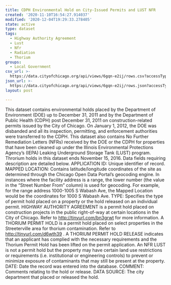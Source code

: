 ```yaml
---
title: CDPH Environmental Hold on City-Issued Permits and LUST NFR
created: '2020-11-10T16:54:27.914037'
modified: '2020-12-04T19:29:33.278405'
state: active
type: dataset
tags:
  - Highway Authority Agreement
  - Lust
  - Nfr
  - Radiation
  - Thorium
groups:
  - Local Government
csv_url: >-
  https://data.cityofchicago.org/api/views/6gqn-e2ij/rows.csv?accessType=DOWNLOAD
json_url: >-
  https://data.cityofchicago.org/api/views/6gqn-e2ij/rows.json?accessType=DOWNLOAD
layout: post

---
```

This dataset contains environmental holds placed by the Department of Environment (DOE) up to December 31, 2011 and by the Department of Public Health (CDPH) post December 31, 2011 on construction-related permits issued by the City of Chicago. On January 1, 2012, the DOE was disbanded and all its inspection, permitting, and enforcement authorities were transferred to the CDPH.  This dataset also contains No Further Remediation Letters (NFRs) received by the DOE or the CDPH for properties that have been cleaned up under the Illinois Environmental Protections Agency’s (IEPA) Leaking Underground Storage Tank (LUST) program. Throrium holds in this dataset ends November 15, 2016.
Data fields requiring description are detailed below. 
APPLICATION ID:  Unique identifier of record.
MAPPED LOCATION: Contains latitude/longitude coordinates of the site as determined through the Chicago Open Data Portal’s geocoding engine. In instances where the facility address is a range, the lower number (the value in the “Street Number From” column) is used for geocoding. For example, for the range address 1000-1005 S Wabash Ave, the Mapped Location would be the coordinates for 1000 S Wabash Ave. 
TYPE: Specifies the type of permit hold placed on a property or the hold released on an individual permit.  HIGHWAY AUTHORITY AGREEMENT is a permit hold placed on construction projects in the public right-of-way at certain locations in the City of Chicago. Refer to http://tinyurl.com/bn3grwt for more information. A THORIUM PERMIT HOLD is a permit hold placed on select properties in the Streeterville area for thorium contamination. Refer to http://tinyurl.com/d6wth39 . A THORIUM PERMIT HOLD RELEASE indicates that an applicant has complied with the necessary requirements and the Thorium Permit Hold has been lifted on the permit application. An NFR LUST is not a permit hold but the property may have certain land use restrictions or requirements (i.e. institutional or engineering controls) to prevent or minimize exposure of contaminants that may still be present at the property.
DATE: Date the record was entered into the database. 
COMMENT: Comments relating to the hold or release. 
DATA SOURCE: The city department that placed or released the hold.
